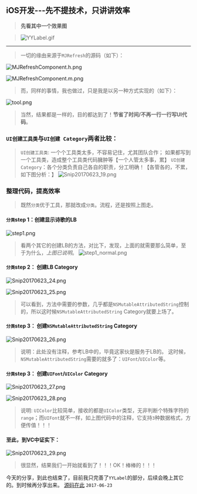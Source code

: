 ## iOS开发---先不提技术，只讲讲效率 
> **先看其中一个效果图**

> ![YYLabel.gif](http://upload-images.jianshu.io/upload_images/402808-fdf12d64b08ffac2.gif?imageMogr2/auto-orient/strip)

--------------
> 一切的缘由来源于`MJRefresh`的源码（如下）：

![MJRefreshComponent.h.png](http://upload-images.jianshu.io/upload_images/402808-12bb5c616494fabf.png?imageMogr2/auto-orient/strip%7CimageView2/2/w/1240)

![MJRefreshComponent.m.png](http://upload-images.jianshu.io/upload_images/402808-36e5c3a716541b6a.png?imageMogr2/auto-orient/strip%7CimageView2/2/w/1240)

> 而，同样的事情，我也做过，只是我是以另一种方式实现的（如下）：

![tool.png](http://upload-images.jianshu.io/upload_images/402808-5511e0dae2d4a106.png?imageMogr2/auto-orient/strip%7CimageView2/2/w/1240)

> 当然，结果都是一样的，目的都达到了！**节省了时间/不再一行一行写UI代码**。

### `UI创建工具类`与`UI创建 Category`两者比较：
> `UI创建工具类`: 一个个工具类太多，不容易记住，尤其团队合作；
如果都写到一个工具类，造成整个工具类代码臃肿等【一个人管太多事，累】
`UI创建 Category`：各个分类负责自己各自的职责，分工明确！【各管各的，不累，如下图分析：】
![Snip20170623_19.png](http://upload-images.jianshu.io/upload_images/402808-a1e8252467f1d1c4.png?imageMogr2/auto-orient/strip%7CimageView2/2/w/1240)

### 整理代码，提高效率
> 既然`分类`优于工具，那就改成`分类`。流程，还是按照上图走。

#### `分类`step 1：创建显示诗歌的LB
![step1.png](http://upload-images.jianshu.io/upload_images/402808-2625fbfe2e1b16db.png?imageMogr2/auto-orient/strip%7CimageView2/2/w/1240)
> 看两个其它的创建LB的方法，对比下，发现，上面的就需要那么简单，至于为什么，*上图已说明*。
> ![step1_normal.png](http://upload-images.jianshu.io/upload_images/402808-706ac6c74ea5e157.png?imageMogr2/auto-orient/strip%7CimageView2/2/w/1240)

#### `分类`step 2： 创建LB Category
![Snip20170623_24.png](http://upload-images.jianshu.io/upload_images/402808-dbb5315f32ec4dc4.png?imageMogr2/auto-orient/strip%7CimageView2/2/w/1240)

![Snip20170623_25.png](http://upload-images.jianshu.io/upload_images/402808-fe10415d06e6894f.png?imageMogr2/auto-orient/strip%7CimageView2/2/w/1240)
> 可以看到，方法中需要的参数，几乎都是`NSMutableAttributedString`控制的，所以这时候`NSMutableAttributedString` Category就要上场了。

#### `分类`step 3： 创建`NSMutableAttributedString` Category
![Snip20170623_26.png](http://upload-images.jianshu.io/upload_images/402808-81bdd81e9a05a526.png?imageMogr2/auto-orient/strip%7CimageView2/2/w/1240)
> 说明：此处没有注释，参考LB中的，毕竟这家伙是服务于LB的。
这时候，`NSMutableAttributedString`需要的就多了：`UIFont`/`UIColor`等。

#### `分类`step 3： 创建`UIFont`/`UIColor` Category
![Snip20170623_27.png](http://upload-images.jianshu.io/upload_images/402808-3301cbb38ba1b2d4.png?imageMogr2/auto-orient/strip%7CimageView2/2/w/1240)

![Snip20170623_28.png](http://upload-images.jianshu.io/upload_images/402808-1b90bf97d8a4232e.png?imageMogr2/auto-orient/strip%7CimageView2/2/w/1240)
> 说明: `UIColor`比较简单，接收的都是`UIColor`类型，无非判断个特殊字符的`range`；而`UIFont`就不一样，如上图代码中的注释，它支持`3`种数据格式，方便传值！！！

#### 至此，到VC中证实下：
![Snip20170623_29.png](http://upload-images.jianshu.io/upload_images/402808-df39d77a8509175b.png?imageMogr2/auto-orient/strip%7CimageView2/2/w/1240)
> 很显然，结果我们一开始就看到了！！！OK！棒棒的！！！

今天的分享，到此也结束了，目前我只完善了`YYLabel`的部分，后续会晚上其它的。到时候再分享出来。
[源码在此](https://github.com/chinesemanbobo/PPDemo)  `2017-06-23`
